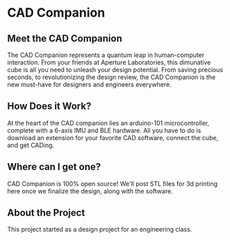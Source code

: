# CAD Companion
## Meet the CAD Companion
The CAD Companion represents a quantum leap in human-computer interaction. From your friends at Aperture Laboratories, this dimunative cube is all you need to unleash your design potential. From saving precious seconds, to revolutionizing the design review, the CAD Companion is the new must-have for designers and engineers everywhere. 

## How Does it Work?
At the heart of the CAD companion lies an arduino-101 microcontroller, complete with a 6-axis IMU and BLE hardware. All you have to do is download an extension for your favorite CAD software, connect the cube, and get CADing.

## Where can I get one?
CAD Companion is 100% open source! We'll post STL files for 3d printing here once we finalize the design, along with the software.

## About the Project
This project started as a design project for an engineering class.

